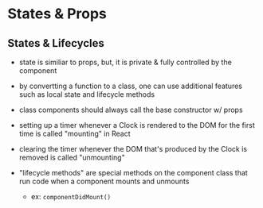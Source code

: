 # States & Props

## States & Lifecycles
- state is similiar to props, but, it is private & fully controlled by the component

- by convertting a function to a class, one can use additional features such as local state and lifecycle methods

- class components should always call the base constructor w/ props

- setting up a timer whenever a Clock is rendered to the DOM for the first time is called "mounting" in React

- clearing the timer whenever the DOM that's produced by the Clock is removed is called "unmounting"

- "lifecycle methods" are special methods on the component class that run code when a component mounts and unmounts
    - ex: ```componentDidMount()```



